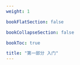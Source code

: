 ```yaml
---
weight: 1

bookFlatSection: false

bookCollapseSection: false

bookToc: true

title: "第一部分 入门"
---
```

